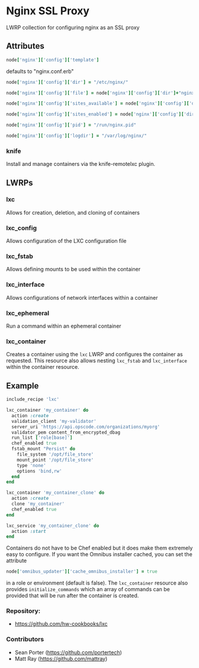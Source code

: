# Nginx SSL Proxy

LWRP collection for configuring nginx as an SSL proxy

## Attributes

```ruby
node['nginx']['config']['template']
```
defaults to "nginx.conf.erb"
```ruby
node['nginx']['config']['dir'] = "/etc/nginx/"
```
```ruby
node['nginx']['config']['file'] = node['nginx']['config']['dir']+"nginx.conf"
```
```ruby
node['nginx']['config']['sites_available'] = node['nginx']['config']['dir']+"sites-available/"
```
```ruby
node['nginx']['config']['sites_enabled'] = node['nginx']['config']['dir']+"sites-enabled/"
```
```ruby
node['nginx']['config']['pid'] = "/run/nginx.pid"
```
```ruby
node['nginx']['config']['logdir'] = "/var/log/nginx/"
```

### knife

Install and manage containers via the knife-remotelxc plugin.

## LWRPs

### lxc

Allows for creation, deletion, and cloning of containers

### lxc_config

Allows configuration of the LXC configuration file

### lxc_fstab

Allows defining mounts to be used within the container

### lxc_interface

Allows configurations of network interfaces within a container

### lxc_ephemeral

Run a command within an ephemeral container

### lxc_container

Creates a container using the `lxc` LWRP and configures the container
as requested. This resource also allows nesting `lxc_fstab` and
`lxc_interface` within the container resource.

## Example

```ruby
include_recipe 'lxc'

lxc_container 'my_container' do
  action :create
  validation_client 'my-validator'
  server_uri 'https://api.opscode.com/organizations/myorg'
  validator_pem content_from_encrypted_dbag
  run_list ['role[base]']
  chef_enabled true
  fstab_mount "Persist" do
    file_system '/opt/file_store'
    mount_point '/opt/file_store'
    type 'none'
    options 'bind,rw'
  end
end

lxc_container 'my_container_clone' do
  action :create
  clone 'my_container'
  chef_enabled true
end

lxc_service 'my_container_clone' do
  action :start
end
```

Containers do not have to be Chef enabled but it does make them
extremely easy to configure. If you want the Omnibus installer
cached, you can set the attribute

```ruby
node['omnibus_updater']['cache_omnibus_installer'] = true
```

in a role or environment (default is false). The `lxc_container`
resource also provides `initialize_commands` which an array of
commands can be provided that will be run after the container is
created.

### Repository:

* https://github.com/hw-cookbooks/lxc

### Contributors

* Sean Porter (https://github.com/portertech)
* Matt Ray (https://github.com/mattray)

